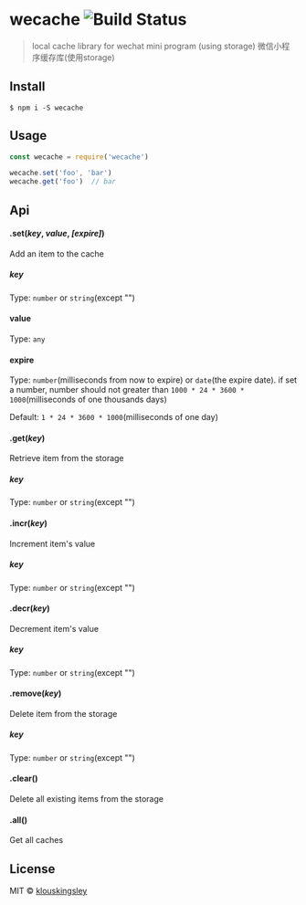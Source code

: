 # wecache ![Build Status](https://travis-ci.org/klouskingsley/wecache.svg?branch=master)

> local cache library for wechat mini program (using storage) 微信小程序缓存库(使用storage)

## Install

```
$ npm i -S wecache
```

## Usage

```js
const wecache = require('wecache')

wecache.set('foo', 'bar')
wecache.get('foo')  // bar
```

## Api

#### .set(*key*, *value*, *[expire]*)

Add an item to the cache

##### key

Type: `number` or `string`(except "")

#### value

Type: `any`

#### expire

Type: `number`(milliseconds from now to expire) or `date`(the expire date). if set a number, number should not greater than `1000 * 24 * 3600 * 1000`(milliseconds of one thousands days)

Default: `1 * 24 * 3600 * 1000`(milliseconds of one day)

#### .get(*key*)

Retrieve item from the storage

##### key

Type: `number` or `string`(except "")

#### .incr(*key*)

Increment item's value

##### key

Type: `number` or `string`(except "")

#### .decr(*key*)

Decrement item's value

##### key

Type: `number` or `string`(except "")

#### .remove(*key*)

Delete item from the storage

##### key

Type: `number` or `string`(except "")

#### .clear()

Delete all existing items from the storage

#### .all()

Get all caches

## License

MIT © [klouskingsley](http://github.com/klouskingsley)
